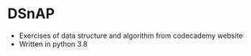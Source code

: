 # DSnAP
- Exercises of data structure and algorithm from codecademy website
- Written in python 3.8
